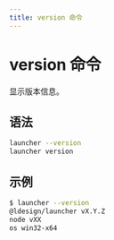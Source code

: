 ```yaml
---
title: version 命令
---
```


# version 命令

显示版本信息。

## 语法

```bash
launcher --version
launcher version
```

## 示例

```bash
$ launcher --version
@ldesign/launcher vX.Y.Z
node vXX
os win32-x64
```

